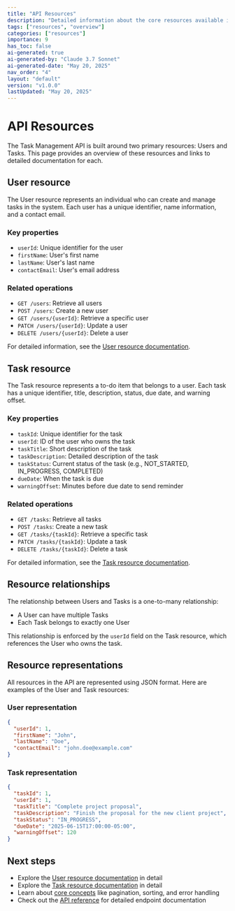 ```yaml
---
title: "API Resources"
description: "Detailed information about the core resources available in the Task Management API."
tags: ["resources", "overview"]
categories: ["resources"]
importance: 9
has_toc: false
ai-generated: true
ai-generated-by: "Claude 3.7 Sonnet"
ai-generated-date: "May 20, 2025"
nav_order: "4"
layout: "default"
version: "v1.0.0"
lastUpdated: "May 20, 2025"
---
```


# API Resources

The Task Management API is built around two primary resources: Users and Tasks. This page provides an overview of these resources and links to detailed documentation for each.

## User resource

The User resource represents an individual who can create and manage tasks in the system. Each user has a unique identifier, name information, and a contact email.

### Key properties

- `userId`: Unique identifier for the user
- `firstName`: User's first name
- `lastName`: User's last name
- `contactEmail`: User's email address

### Related operations

- `GET /users`: Retrieve all users
- `POST /users`: Create a new user
- `GET /users/{userId}`: Retrieve a specific user
- `PATCH /users/{userId}`: Update a user
- `DELETE /users/{userId}`: Delete a user

For detailed information, see the [User resource documentation](resources/user-resource.md).

## Task resource

The Task resource represents a to-do item that belongs to a user. Each task has a unique identifier, title, description, status, due date, and warning offset.

### Key properties

- `taskId`: Unique identifier for the task
- `userId`: ID of the user who owns the task
- `taskTitle`: Short description of the task
- `taskDescription`: Detailed description of the task
- `taskStatus`: Current status of the task (e.g., NOT_STARTED, IN_PROGRESS, COMPLETED)
- `dueDate`: When the task is due
- `warningOffset`: Minutes before due date to send reminder

### Related operations

- `GET /tasks`: Retrieve all tasks
- `POST /tasks`: Create a new task
- `GET /tasks/{taskId}`: Retrieve a specific task
- `PATCH /tasks/{taskId}`: Update a task
- `DELETE /tasks/{taskId}`: Delete a task

For detailed information, see the [Task resource documentation](resources/task-resource.md).

## Resource relationships

The relationship between Users and Tasks is a one-to-many relationship:

- A User can have multiple Tasks
- Each Task belongs to exactly one User

This relationship is enforced by the `userId` field on the Task resource, which references the User who owns the task.

## Resource representations

All resources in the API are represented using JSON format. Here are examples of the User and Task resources:

### User representation

```json
{
  "userId": 1,
  "firstName": "John",
  "lastName": "Doe",
  "contactEmail": "john.doe@example.com"
}
```

### Task representation

```json
{
  "taskId": 1,
  "userId": 1,
  "taskTitle": "Complete project proposal",
  "taskDescription": "Finish the proposal for the new client project",
  "taskStatus": "IN_PROGRESS",
  "dueDate": "2025-06-15T17:00:00-05:00",
  "warningOffset": 120
}
```

## Next steps

- Explore the [User resource documentation](resources/user-resource.md) in detail
- Explore the [Task resource documentation](resources/task-resource.md) in detail
- Learn about [core concepts](core-concepts.md) like pagination, sorting, and error handling
- Check out the [API reference](api-reference.md) for detailed endpoint documentation


